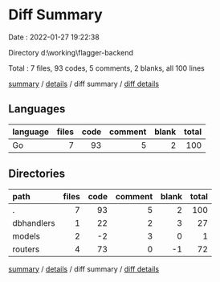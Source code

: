 # Diff Summary

Date : 2022-01-27 19:22:38

Directory d:\working\flagger-backend

Total : 7 files,  93 codes, 5 comments, 2 blanks, all 100 lines

[summary](results.md) / [details](details.md) / diff summary / [diff details](diff-details.md)

## Languages
| language | files | code | comment | blank | total |
| :--- | ---: | ---: | ---: | ---: | ---: |
| Go | 7 | 93 | 5 | 2 | 100 |

## Directories
| path | files | code | comment | blank | total |
| :--- | ---: | ---: | ---: | ---: | ---: |
| . | 7 | 93 | 5 | 2 | 100 |
| dbhandlers | 1 | 22 | 2 | 3 | 27 |
| models | 2 | -2 | 3 | 0 | 1 |
| routers | 4 | 73 | 0 | -1 | 72 |

[summary](results.md) / [details](details.md) / diff summary / [diff details](diff-details.md)
